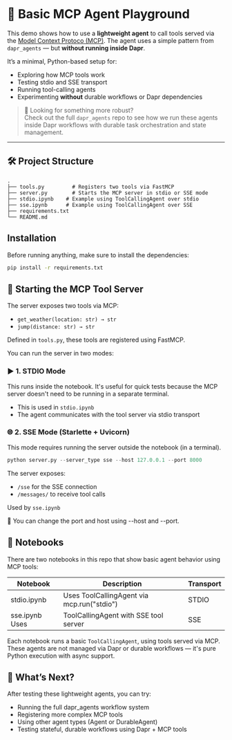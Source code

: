 # 🧪 Basic MCP Agent Playground

This demo shows how to use a **lightweight agent** to call tools served via the [Model Context Protoco (MCP)](https://modelcontextprotocol.io/introduction). The agent uses a simple pattern from `dapr_agents` — but **without running inside Dapr**.

It’s a minimal, Python-based setup for:

- Exploring how MCP tools work
- Testing stdio and SSE transport
- Running tool-calling agents
- Experimenting **without** durable workflows or Dapr dependencies

> 🧠 Looking for something more robust?  
> Check out the full `dapr_agents` repo to see how we run these agents inside Dapr workflows with durable task orchestration and state management.

---

## 🛠️ Project Structure

```text
.
├── tools.py         # Registers two tools via FastMCP
├── server.py        # Starts the MCP server in stdio or SSE mode
├── stdio.ipynb    # Example using ToolCallingAgent over stdio
├── sse.ipynb      # Example using ToolCallingAgent over SSE
├── requirements.txt
└── README.md
```

## Installation

Before running anything, make sure to install the dependencies:

```bash
pip install -r requirements.txt
```

## 🚀 Starting the MCP Tool Server

The server exposes two tools via MCP:

* `get_weather(location: str) → str`
* `jump(distance: str) → str`

Defined in `tools.py`, these tools are registered using FastMCP.

You can run the server in two modes:

### ▶️ 1. STDIO Mode

This runs inside the notebook. It's useful for quick tests because the MCP server doesn't need to be running in a separate terminal.

* This is used in `stdio.ipynb`
* The agent communicates with the tool server via stdio transport

### 🌐 2. SSE Mode (Starlette + Uvicorn)
This mode requires running the server outside the notebook (in a terminal).

```python
python server.py --server_type sse --host 127.0.0.1 --port 8000
```

The server exposes:

* `/sse` for the SSE connection
* `/messages/` to receive tool calls

Used by `sse.ipynb`

📌 You can change the port and host using --host and --port.

## 📓 Notebooks
There are two notebooks in this repo that show basic agent behavior using MCP tools:

| Notebook | Description | Transport |
| --- | --- | --- |
| stdio.ipynb | Uses ToolCallingAgent via mcp.run("stdio") | STDIO |
| sse.ipynb	Uses | ToolCallingAgent with SSE tool server | SSE |

Each notebook runs a basic `ToolCallingAgent`, using tools served via MCP. These agents are not managed via Dapr or durable workflows — it's pure Python execution with async support.

## 🔄 What’s Next?

After testing these lightweight agents, you can try:

* Running the full dapr_agents workflow system
* Registering more complex MCP tools
* Using other agent types (Agent or DurableAgent)
* Testing stateful, durable workflows using Dapr + MCP tools